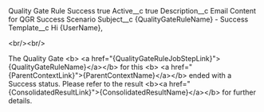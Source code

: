 <?xml version="1.0" encoding="UTF-8"?>
<CustomMetadata xmlns="http://soap.sforce.com/2006/04/metadata" xmlns:xsi="http://www.w3.org/2001/XMLSchema-instance" xmlns:xsd="http://www.w3.org/2001/XMLSchema">
    <label>Quality Gate Rule Success</label>
    <protected>true</protected>
    <values>
        <field>Active__c</field>
        <value xsi:type="xsd:boolean">true</value>
    </values>
    <values>
        <field>Description__c</field>
        <value xsi:type="xsd:string">Email Content for QGR Success Scenario</value>
    </values>
    <values>
        <field>Subject__c</field>
        <value xsi:type="xsd:string">{QualityGateRuleName} - Success</value>
    </values>
    <values>
        <field>Template__c</field>
        <value xsi:type="xsd:string">Hi {UserName},
 
&lt;br/&gt;&lt;br/&gt;
 
The Quality Gate &lt;b&gt; &lt;a href=&quot;{QualityGateRuleJobStepLink}&quot;&gt; {QualityGateRuleName}&lt;/a&gt;&lt;/b&gt; for this &lt;b&gt; &lt;a href=&quot;{ParentContextLink}&quot;&gt;{ParentContextName}&lt;/a&gt;&lt;/b&gt; ended with a Success status. Please refer to the result &lt;b&gt;&lt;a href=&quot;{ConsolidatedResultLink}&quot;&gt;{ConsolidatedResultName}&lt;/a&gt;&lt;/b&gt; for further details.</value>
    </values>
</CustomMetadata>
